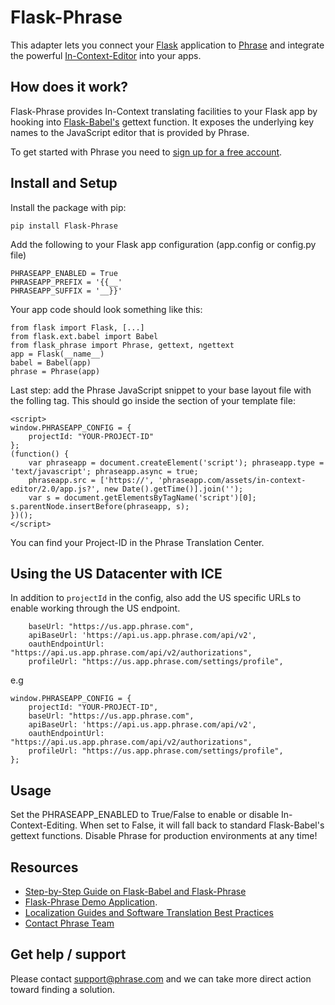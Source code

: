 # Flask-Phrase

This adapter lets you connect your [Flask](http://flask.pocoo.org/) application to [Phrase](https://phrase.com) and integrate the powerful [In-Context-Editor](http://demo.phraseapp.com/) into your apps.

## How does it work?

Flask-Phrase provides In-Context translating facilities to your Flask app by hooking into [Flask-Babel's](https://pythonhosted.org/Flask-Babel/) gettext function. It exposes the underlying key names to the JavaScript editor that is provided by Phrase.

To get started with Phrase you need to [sign up for a free account](https://phrase.com/signup).

## Install and Setup

Install the package with pip:

    pip install Flask-Phrase


Add the following to your Flask app configuration (app.config or config.py file)

    PHRASEAPP_ENABLED = True
    PHRASEAPP_PREFIX = '{{__'
    PHRASEAPP_SUFFIX = '__}}'

Your app code should look something like this:

    from flask import Flask, [...]
    from flask.ext.babel import Babel
    from flask_phrase import Phrase, gettext, ngettext
    app = Flask(__name__)
    babel = Babel(app)
    phrase = Phrase(app)

Last step: add the Phrase JavaScript snippet to your base layout file with the folling tag. This should go inside the <head> section of your template file:

    <script>
    window.PHRASEAPP_CONFIG = {
        projectId: "YOUR-PROJECT-ID"
    };
    (function() {
        var phraseapp = document.createElement('script'); phraseapp.type = 'text/javascript'; phraseapp.async = true;
        phraseapp.src = ['https://', 'phraseapp.com/assets/in-context-editor/2.0/app.js?', new Date().getTime()].join('');
        var s = document.getElementsByTagName('script')[0]; s.parentNode.insertBefore(phraseapp, s);
    })();
    </script>

You can find your Project-ID in the Phrase Translation Center.


## Using the US Datacenter with ICE

In addition to `projectId` in the config, also add the US specific URLs to enable working through the US endpoint.
```
    baseUrl: "https://us.app.phrase.com",
    apiBaseUrl: 'https://api.us.app.phrase.com/api/v2',
    oauthEndpointUrl: "https://api.us.app.phrase.com/api/v2/authorizations",
    profileUrl: "https://us.app.phrase.com/settings/profile",
```

e.g
```
window.PHRASEAPP_CONFIG = {
    projectId: "YOUR-PROJECT-ID",
    baseUrl: "https://us.app.phrase.com",
    apiBaseUrl: 'https://api.us.app.phrase.com/api/v2',
    oauthEndpointUrl: "https://api.us.app.phrase.com/api/v2/authorizations",
    profileUrl: "https://us.app.phrase.com/settings/profile",
};
```

## Usage

Set the PHRASEAPP_ENABLED to True/False to enable or disable In-Context-Editing. When set to False, it will fall back to standard Flask-Babel's gettext functions. Disable Phrase for production environments at any time!

## Resources
* [Step-by-Step Guide on Flask-Babel and Flask-Phrase](https://phrase.com/blog/posts/python-localization-for-flask-applications/)
* [Flask-Phrase Demo Application](https://github.com/phrase/flask-demo-application/).
* [Localization Guides and Software Translation Best Practices](http://phrase.com/blog/)
* [Contact Phrase Team](https://phrase.com/en/contact)

## Get help / support

Please contact [support@phrase.com](mailto:support@phrase.com?subject=[GitHub]%20) and we can take more direct action toward finding a solution.
